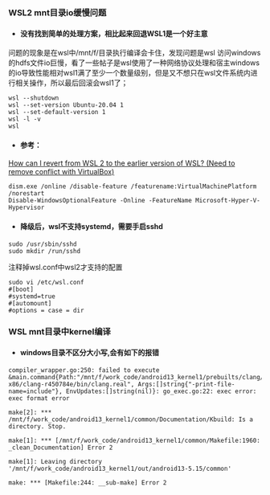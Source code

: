 ### WSL2 mnt目录io缓慢问题
* #### 没有找到简单的处理方案，相比起来回退WSL1是一个好主意
问题的现象是在wsl中/mnt/f/目录执行编译会卡住，发现问题是wsl 访问windows的hdfs文件io巨慢，看了一些帖子是wsl使用了一种网络协议处理和宿主windows的io导致性能相对wsl1满了至少一个数量级别，但是又不想只在wsl文件系统内进行相关操作，所以最后回滚会wsl1了；

```
wsl --shutdown
wsl --set-version Ubuntu-20.04 1
wsl --set-default-version 1
wsl -l -v 
wsl
```

* #### 参考：
[How can I revert from WSL 2 to the earlier version of WSL? (Need to remove conflict with VirtualBox)](https://github.com/MicrosoftDocs/WSL/issues/590)

```
dism.exe /online /disable-feature /featurename:VirtualMachinePlatform /norestart
Disable-WindowsOptionalFeature -Online -FeatureName Microsoft-Hyper-V-Hypervisor
```
* #### 降级后，wsl不支持systemd，需要手启sshd
```
sudo /usr/sbin/sshd
sudo mkdir /run/sshd
```
注释掉wsl.conf中wsl2才支持的配置
```
sudo vi /etc/wsl.conf
#[boot]
#systemd=true
#[automount]
#options = case = dir
```

### WSL mnt目录中kernel编译
* #### windows目录不区分大小写,会有如下的报错  

```shell
compiler_wrapper.go:250: failed to execute &main.command{Path:"/mnt/f/work_code/android13_kernel1/prebuilts/clang/host/linux-x86/clang-r450784e/bin/clang.real", Args:[]string{"-print-file-name=include"}, EnvUpdates:[]string(nil)}: go_exec.go:22: exec error: exec format error

make[2]: *** /mnt/f/work_code/android13_kernel1/common/Documentation/Kbuild: Is a directory. Stop.

make[1]: *** [/mnt/f/work_code/android13_kernel1/common/Makefile:1960: _clean_Documentation] Error 2

make[1]: Leaving directory '/mnt/f/work_code/android13_kernel1/out/android13-5.15/common'

make: *** [Makefile:244: __sub-make] Error 2

```




